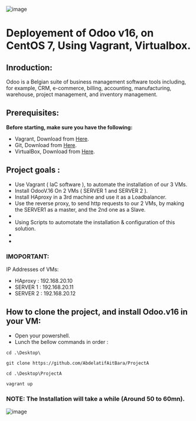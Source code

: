 
![image](https://github.com/AbdelatifAitBara/ProjectA/assets/82835348/47753831-e500-4b53-a60a-cca916cd69f0)




# Deployement of Odoo v16, on CentOS 7, Using Vagrant, Virtualbox.


## Inroduction:

Odoo is a Belgian suite of business management software tools including, for example, CRM, e-commerce, billing, accounting, manufacturing, warehouse, project management, and inventory management.

## Prerequisites:

**Before starting, make sure you have the following:**

- Vagrant, Download from [Here](https://developer.hashicorp.com/vagrant/downloads).
- Git, Download from [Here](https://git-scm.com/downloads).
- VirtualBox, Download from [Here](https://www.virtualbox.org/wiki/Downloads).

## Project goals :

* Use Vagrant ( IaC software ), to automate the installation of our 3 VMs.
* Install OdooV.16 On 2 VMs ( SERVER 1 and SERVER 2 ).
* Install HAproxy in a 3rd machine and use it as a Loadbalancer.
* Use the reverse proxy, to send http requests to our 2 VMs, by making the SERVER1 as a master, and the 2nd one as a Slave.
* 
* Using Scripts to automotate the installation & configuration of this solution.
*
*

### IMOPORTANT:

IP Addresses of VMs:

* HAproxy  : 192.168.20.10
* SERVER 1 : 192.168.20.11
* SERVER 2 : 192.168.20.12


## How to clone the project, and install Odoo.v16 in your VM:

- Open your powershell.
- Lunch the bellow commands in order :

```
cd .\Desktop\

git clone https://github.com/AbdelatifAitBara/ProjectA

cd .\Desktop\ProjectA

vagrant up

```
### NOTE: The Installation will take a while (Around 50 to 60mn).


![image](https://github.com/AbdelatifAitBara/ProjectA/assets/82835348/eacdfda6-1e1b-42f1-8cff-0c5d013244d2)


